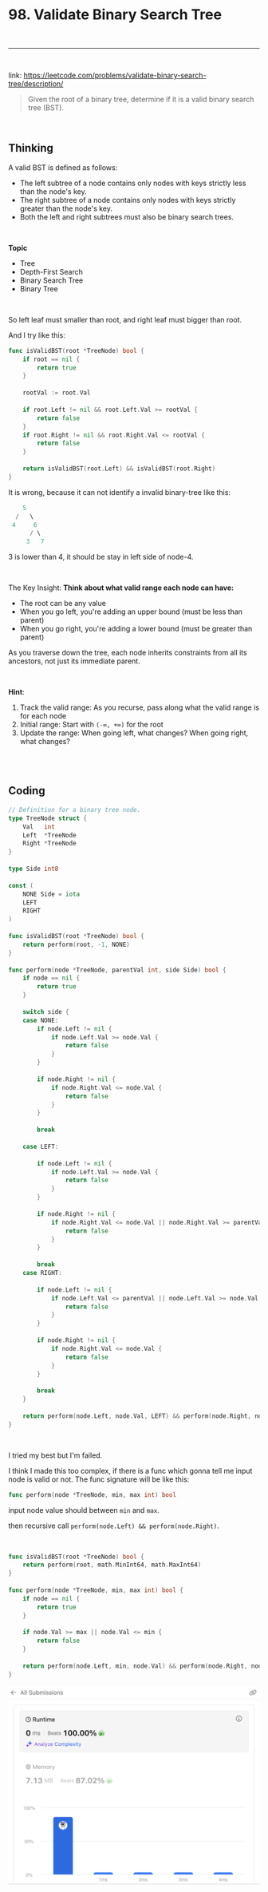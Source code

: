 # 98. Validate Binary Search Tree

<br>

---

<br>

link: https://leetcode.com/problems/validate-binary-search-tree/description/

> Given the root of a binary tree, determine if it is a valid binary search tree (BST).

<br>

## Thinking

A valid BST is defined as follows:

* The left subtree of a node contains only nodes with keys strictly less than the node's key.
* The right subtree of a node contains only nodes with keys strictly greater than the node's key.
* Both the left and right subtrees must also be binary search trees.

<br>

**Topic**

* Tree
* Depth-First Search
* Binary Search Tree
* Binary Tree

<br>

So left leaf must smaller than root, and right leaf must bigger than root.

And I try like this:

```go
func isValidBST(root *TreeNode) bool {
	if root == nil {
		return true
	}

	rootVal := root.Val

	if root.Left != nil && root.Left.Val >= rootVal {
		return false
	}
	if root.Right != nil && root.Right.Val <= rootVal {
		return false
	}

	return isValidBST(root.Left) && isValidBST(root.Right)
}
```

It is wrong, because it can not identify a invalid binary-tree like this:

```go
    5
  /   \
 4     6
      / \
     3   7
```

3 is lower than 4, it should be stay in left side of node-4.

<br>

The Key Insight: __Think about what valid range each node can have:__

* The root can be any value
* When you go left, you're adding an upper bound (must be less than parent)
* When you go right, you're adding a lower bound (must be greater than parent)

As you traverse down the tree, each node inherits constraints from all its ancestors, not just its immediate parent.

<br>

**Hint**:

1. Track the valid range: As you recurse, pass along what the valid range is for each node
2. Initial range: Start with `(-∞, +∞)` for the root
3. Update the range: When going left, what changes? When going right, what changes?

<br>
<br>

## Coding

```go
// Definition for a binary tree node.
type TreeNode struct {
	Val   int
	Left  *TreeNode
	Right *TreeNode
}

type Side int8

const (
	NONE Side = iota
	LEFT
	RIGHT
)

func isValidBST(root *TreeNode) bool {
	return perform(root, -1, NONE)
}

func perform(node *TreeNode, parentVal int, side Side) bool {
	if node == nil {
		return true
	}

	switch side {
	case NONE:
		if node.Left != nil {
			if node.Left.Val >= node.Val {
				return false
			}
		}

		if node.Right != nil {
			if node.Right.Val <= node.Val {
				return false
			}
		}

		break

	case LEFT:

		if node.Left != nil {
			if node.Left.Val >= node.Val {
				return false
			}
		}

		if node.Right != nil {
			if node.Right.Val <= node.Val || node.Right.Val >= parentVal {
				return false
			}
		}

		break
	case RIGHT:

		if node.Left != nil {
			if node.Left.Val <= parentVal || node.Left.Val >= node.Val {
				return false
			}
		}

		if node.Right != nil {
			if node.Right.Val <= node.Val {
				return false
			}
		}

		break
	}

	return perform(node.Left, node.Val, LEFT) && perform(node.Right, node.Val, RIGHT)
}
```

<br>

I tried my best but I'm failed. 


I think I made this too complex, if there is a func which gonna tell me input node is valid or not.
The func signature will be like this:

```go
func perform(node *TreeNode, min, max int) bool
```

input node value should between `min` and `max`.

then recursive call `perform(node.Left) && perform(node.Right)`.

<br>

```go
func isValidBST(root *TreeNode) bool {
	return perform(root, math.MinInt64, math.MaxInt64)
}

func perform(node *TreeNode, min, max int) bool {
	if node == nil {
		return true
	}

	if node.Val >= max || node.Val <= min {
		return false
	}

	return perform(node.Left, min, node.Val) && perform(node.Right, node.Val, max)
}
```


![1.png](imgs/1.png)